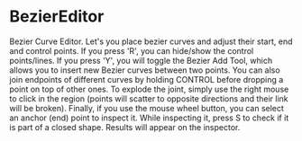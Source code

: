 # BezierEditor

Bezier Curve Editor. Let's you place bezier curves and adjust their start, end and control points. If you press 'R', you can hide/show the control points/lines. If you press 'Y', you will toggle the Bezier Add Tool, which allows you to insert new Bezier curves between two points. You can also join endpoints of different curves by holding CONTROL before dropping a point on top of other ones. To explode the joint, simply use the right mouse to click in the region (points will scatter to opposite directions and their link will be broken). Finally, if you use the mouse wheel button, you can select an anchor (end) point to inspect it. While inspecting it, press S to check if it is part of a closed shape. Results will appear on the inspector.
